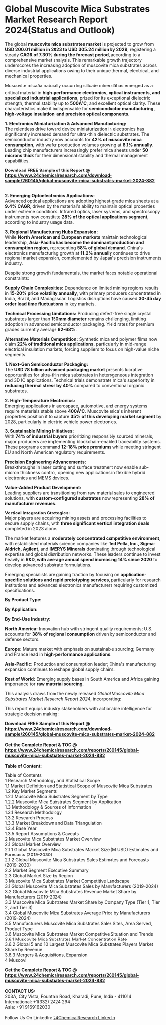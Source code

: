 <h1>Global Muscovite Mica Substrates Market Research Report 2024(Status and Outlook)</h1><p>The global <strong>muscovite mica substrates market</strong> is projected to grow from <strong>USD 200.01 million in 2023 to USD 305.24 million by 2029</strong>, registering a steady <strong>CAGR of 7.30% during the forecast period</strong>, according to a comprehensive market analysis. This remarkable growth trajectory underscores the increasing adoption of muscovite mica substrates across diverse industrial applications owing to their unique thermal, electrical, and mechanical properties.</p><p>Muscovite micaâa naturally occurring silicate mineralâhas emerged as a critical material in <strong>high-performance electronics, optical instruments, and specialized industrial applications</strong>, prized for its exceptional dielectric strength, thermal stability up to <strong>500Â°C</strong>, and excellent optical clarity. These characteristics make it indispensable for <strong>semiconductor manufacturing, high-voltage insulation, and precision optical components</strong>.</p><p><strong>1. Electronics Miniaturization &amp; Advanced Manufacturing:</strong><br>
The relentless drive toward device miniaturization in electronics has significantly increased demand for ultra-thin dielectric substrates. The semiconductor industry now accounts for <strong>42% of muscovite mica consumption</strong>, with wafer production volumes growing at <strong>8.1% annually</strong>. Leading chip manufacturers increasingly prefer mica sheets under <strong>50 microns thick</strong> for their dimensional stability and thermal management capabilities.</p><div><b>Download FREE Sample of this Report @ 
            <a href="https://www.24chemicalresearch.com/download-sample/260145/global-muscovite-mica-substrates-market-2024-882">
            https://www.24chemicalresearch.com/download-sample/260145/global-muscovite-mica-substrates-market-2024-882</a></b></div><br><p><strong>2. Emerging Optoelectronics Applications:</strong><br>
Advanced optical applications are adopting highest-grade mica sheets at a <strong>9.4% CAGR</strong>, driven by the material's ability to maintain optical properties under extreme conditions. Infrared optics, laser systems, and spectroscopy instruments now constitute <strong>28% of the optical applications segment</strong>, according to industry usage data.</p><p><strong>3. Regional Manufacturing Hubs Expansion:</strong><br>
While <strong>North American and European markets</strong> maintain technological leadership, <strong>Asia-Pacific has become the dominant production and consumption region</strong>, representing <strong>58% of global demand</strong>. China's electronics manufacturing growth at <strong>11.2% annually</strong> continues to drive regional market expansion, complemented by Japan's precision instruments industry.</p><p>Despite strong growth fundamentals, the market faces notable operational constraints:</p><p><strong>Supply Chain Complexities:</strong> Dependence on limited mining regions results in <strong>15-20% price volatility annually</strong>, with primary producers concentrated in India, Brazil, and Madagascar. Logistics disruptions have caused <strong>30-45 day order lead time fluctuations</strong> in key markets.</p><p><strong>Technical Processing Limitations:</strong> Producing defect-free single crystal substrates larger than <strong>150mm diameter</strong> remains challenging, limiting adoption in advanced semiconductor packaging. Yield rates for premium grades currently average <strong>62-68%</strong>.</p><p><strong>Alternative Materials Competition:</strong> Synthetic mica and polymer films now claim <strong>22% of traditional mica applications</strong>, particularly in mid-range electrical insulation markets, forcing suppliers to focus on high-value niche segments.</p><p><strong>1. Next-Gen Semiconductor Packaging:</strong><br>
The <strong>USD 78 billion advanced packaging market</strong> presents lucrative opportunities for ultra-thin mica substrates in heterogeneous integration and 3D IC applications. Technical trials demonstrate mica's superiority in <strong>reducing thermal stress by 40%</strong> compared to conventional organic substrates.</p><p><strong>2. High-Temperature Electronics:</strong><br>
Emerging applications in aerospace, automotive, and energy systems require materials stable above <strong>400Â°C</strong>. Muscovite mica's inherent properties position it to capture <strong>35% of this developing market segment</strong> by 2028, particularly in electric vehicle power electronics.</p><p><strong>3. Sustainable Mining Initiatives:</strong><br>
With <strong>74% of industrial buyers</strong> prioritizing responsibly sourced minerals, major producers are implementing blockchain-enabled traceability systems. These programs command <strong>12-18% price premiums</strong> while meeting stringent EU and North American regulatory requirements.</p><p><strong>Precision Engineering Advancements:</strong><br>
	Breakthroughs in laser cutting and surface treatment now enable sub-micron thickness control, opening new applications in flexible hybrid electronics and MEMS devices.</p><p><strong>Value-Added Product Development:</strong><br>
	Leading suppliers are transitioning from raw material sales to engineered solutions, with <strong>custom-configured substrates</strong> now representing <strong>28% of manufacturer revenues</strong>.</p><p><strong>Vertical Integration Strategies:</strong><br>
	Major players are acquiring mining assets and processing facilities to secure supply chains, with <strong>three significant vertical integration deals</strong> completed in 2023 alone.</p><p>The market features a <strong>moderately concentrated competitive environment</strong>, with established materials science companies like <strong>Ted Pella, Inc., Sigma-Aldrich, Agilent</strong>, and <strong>IMERYS Minerals</strong> dominating through technological expertise and global distribution networks. These leaders continue to invest heavily in <strong>R&amp;D, with average annual spend increasing 14% since 2020</strong> to develop advanced substrate formulations.</p><p>Emerging specialists are gaining traction by focusing on <strong>application-specific solutions and rapid prototyping services</strong>, particularly for research institutions and advanced electronics manufacturers requiring customized specifications.</p><p><strong>By Product Type:</strong></p><p><strong>By Application:</strong></p><p><strong>By End-Use Industry:</strong></p><p><strong>North America:</strong> Innovation hub with stringent quality requirements; U.S. accounts for <strong>38% of regional consumption</strong> driven by semiconductor and defense sectors.</p><p><strong>Europe:</strong> Mature market with emphasis on sustainable sourcing; Germany and France lead in <strong>high-performance applications</strong>.</p><p><strong>Asia-Pacific:</strong> Production and consumption leader; China's manufacturing expansion continues to reshape global supply chains.</p><p><strong>Rest of World:</strong> Emerging supply bases in South America and Africa gaining importance for <strong>raw material sourcing</strong>.</p><p>This analysis draws from the newly released <em>Global Muscovite Mica Substrates Market Research Report 2024</em>, incorporating:</p><p>This report equips industry stakeholders with actionable intelligence for strategic decision making:</p><div><b>Download FREE Sample of this Report @ 
            <a href="https://www.24chemicalresearch.com/download-sample/260145/global-muscovite-mica-substrates-market-2024-882">
            https://www.24chemicalresearch.com/download-sample/260145/global-muscovite-mica-substrates-market-2024-882</a></b></div><br><div><b>Get the Complete Report & TOC @ 
            <a href="https://www.24chemicalresearch.com/reports/260145/global-muscovite-mica-substrates-market-2024-882">
            https://www.24chemicalresearch.com/reports/260145/global-muscovite-mica-substrates-market-2024-882</a></b></div><br>
            <b>Table of Content:</b><p>Table of Contents<br />
1 Research Methodology and Statistical Scope<br />
1.1 Market Definition and Statistical Scope of Muscovite Mica Substrates<br />
1.2 Key Market Segments<br />
1.2.1 Muscovite Mica Substrates Segment by Type<br />
1.2.2 Muscovite Mica Substrates Segment by Application<br />
1.3 Methodology & Sources of Information<br />
1.3.1 Research Methodology<br />
1.3.2 Research Process<br />
1.3.3 Market Breakdown and Data Triangulation<br />
1.3.4 Base Year<br />
1.3.5 Report Assumptions & Caveats<br />
2 Muscovite Mica Substrates Market Overview<br />
2.1 Global Market Overview<br />
2.1.1 Global Muscovite Mica Substrates Market Size (M USD) Estimates and Forecasts (2019-2030)<br />
2.1.2 Global Muscovite Mica Substrates Sales Estimates and Forecasts (2019-2030)<br />
2.2 Market Segment Executive Summary<br />
2.3 Global Market Size by Region<br />
3 Muscovite Mica Substrates Market Competitive Landscape<br />
3.1 Global Muscovite Mica Substrates Sales by Manufacturers (2019-2024)<br />
3.2 Global Muscovite Mica Substrates Revenue Market Share by Manufacturers (2019-2024)<br />
3.3 Muscovite Mica Substrates Market Share by Company Type (Tier 1, Tier 2, and Tier 3)<br />
3.4 Global Muscovite Mica Substrates Average Price by Manufacturers (2019-2024)<br />
3.5 Manufacturers Muscovite Mica Substrates Sales Sites, Area Served, Product Type<br />
3.6 Muscovite Mica Substrates Market Competitive Situation and Trends<br />
3.6.1 Muscovite Mica Substrates Market Concentration Rate<br />
3.6.2 Global 5 and 10 Largest Muscovite Mica Substrates Players Market Share by Revenue<br />
3.6.3 Mergers & Acquisitions, Expansion<br />
4 Muscovi</p><div><b>Get the Complete Report & TOC @ 
            <a href="https://www.24chemicalresearch.com/reports/260145/global-muscovite-mica-substrates-market-2024-882">
            https://www.24chemicalresearch.com/reports/260145/global-muscovite-mica-substrates-market-2024-882</a></b></div><br><b>CONTACT US:</b><br>
            203A, City Vista, Fountain Road, Kharadi, Pune, India - 411014<br>
            International: +1(332) 2424 294<br>
            Asia: +91 9169162030 <br><br>
            Follow Us On LinkedIn: <a href="https://www.linkedin.com/company/24chemicalresearch/">24ChemicalResearch LinkedIn</a>
